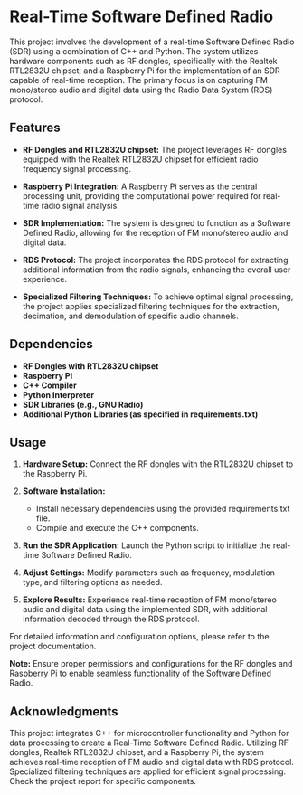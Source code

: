 # Real-Time Software Defined Radio

This project involves the development of a real-time Software Defined Radio (SDR) using a combination of C++ and Python. The system utilizes hardware components such as RF dongles, specifically with the Realtek RTL2832U chipset, and a Raspberry Pi for the implementation of an SDR capable of real-time reception. The primary focus is on capturing FM mono/stereo audio and digital data using the Radio Data System (RDS) protocol.

## Features
- **RF Dongles and RTL2832U chipset:** The project leverages RF dongles equipped with the Realtek RTL2832U chipset for efficient radio frequency signal processing.

- **Raspberry Pi Integration:** A Raspberry Pi serves as the central processing unit, providing the computational power required for real-time radio signal analysis.

- **SDR Implementation:** The system is designed to function as a Software Defined Radio, allowing for the reception of FM mono/stereo audio and digital data.

- **RDS Protocol:** The project incorporates the RDS protocol for extracting additional information from the radio signals, enhancing the overall user experience.

- **Specialized Filtering Techniques:** To achieve optimal signal processing, the project applies specialized filtering techniques for the extraction, decimation, and demodulation of specific audio channels.

## Dependencies
- **RF Dongles with RTL2832U chipset**
- **Raspberry Pi**
- **C++ Compiler**
- **Python Interpreter**
- **SDR Libraries (e.g., GNU Radio)**
- **Additional Python Libraries (as specified in requirements.txt)**

## Usage
1. **Hardware Setup:** Connect the RF dongles with the RTL2832U chipset to the Raspberry Pi.

2. **Software Installation:**
   - Install necessary dependencies using the provided requirements.txt file.
   - Compile and execute the C++ components.

3. **Run the SDR Application:** Launch the Python script to initialize the real-time Software Defined Radio.

4. **Adjust Settings:** Modify parameters such as frequency, modulation type, and filtering options as needed.

5. **Explore Results:** Experience real-time reception of FM mono/stereo audio and digital data using the implemented SDR, with additional information decoded through the RDS protocol.

For detailed information and configuration options, please refer to the project documentation.

**Note:** Ensure proper permissions and configurations for the RF dongles and Raspberry Pi to enable seamless functionality of the Software Defined Radio.

## Acknowledgments

This project integrates C++ for microcontroller functionality and Python for data processing to create a Real-Time Software Defined Radio. Utilizing RF dongles, Realtek RTL2832U chipset, and a Raspberry Pi, the system achieves real-time reception of FM audio and digital data with RDS protocol. Specialized filtering techniques are applied for efficient signal processing. Check the project report for specific components.
